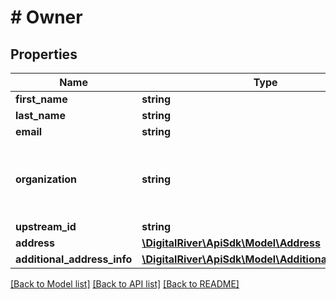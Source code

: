 # # Owner

## Properties

Name | Type | Description | Notes
------------ | ------------- | ------------- | -------------
**first_name** | **string** |  | [optional]
**last_name** | **string** |  | [optional]
**email** | **string** |  | [optional]
**organization** | **string** | The organization of the payment source owner. | [optional]
**upstream_id** | **string** |  | [optional]
**address** | [**\DigitalRiver\ApiSdk\Model\Address**](Address.md) |  |
**additional_address_info** | [**\DigitalRiver\ApiSdk\Model\AdditionalAddressInfo**](AdditionalAddressInfo.md) |  | [optional]

[[Back to Model list]](../../README.md#models) [[Back to API list]](../../README.md#endpoints) [[Back to README]](../../README.md)
